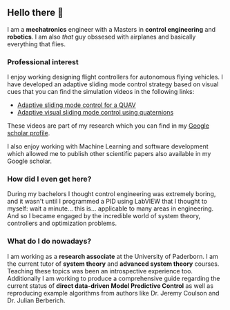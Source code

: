 ## Hello there 👋

<!--
**GusMtz787/GusMtz787** is a ✨ _special_ ✨ repository because its `README.md` (this file) appears on your GitHub profile.

Here are some ideas to get you started:

- 🔭 I’m currently working on ...
- 🌱 I’m currently learning ...
- 👯 I’m looking to collaborate on ...
- 🤔 I’m looking for help with ...
- 💬 Ask me about ...
- 📫 How to reach me: ...
- 😄 Pronouns: ...
- ⚡ Fun fact: ...
-->

I am a **mechatronics** engineer with a Masters in **control engineering** and **robotics**. I am also _that_ guy obssesed with airplanes and basically everything that flies.

### Professional interest

I enjoy working designing flight controllers for autonomous flying vehicles. I have developed an adaptive sliding mode control strategy based on visual cues that you can find the simulation videos in the following links: 

- [Adaptive sliding mode control for a QUAV](https://www.youtube.com/watch?v=FMEtGg45hEI)
- [Adaptive visual sliding mode control using quaternions](https://www.youtube.com/watch?v=GprqokqhALo)

These videos are part of my research which you can find in my [Google scholar profile](https://scholar.google.com/citations?user=43WNdgkAAAAJ&hl=en). 

I also enjoy working with Machine Learning and software development which allowed me to publish other scientific papers also available in my Google scholar.

### How did I even get here?

During my bachelors I thought control engineering was extremely boring, and it wasn't until I programmed a PID using LabVIEW that I thought to myself: wait a minute... this is... applicable to many areas in engineering. And so I became engaged by the incredible world of system theory, controllers and optimization problems. 

### What do I do nowadays?

I am working as a **research associate** at the University of Paderborn. I am the current tutor of **system theory** and **advanced system theory** courses. Teaching these topics was been an introspective experience too. Additionally I am working to produce a comprehensive guide regarding the current status of **direct data-driven Model Predictive Control** as well as reproducing example algorithms from authors like Dr. Jeremy Coulson and Dr. Julian Berberich. 
